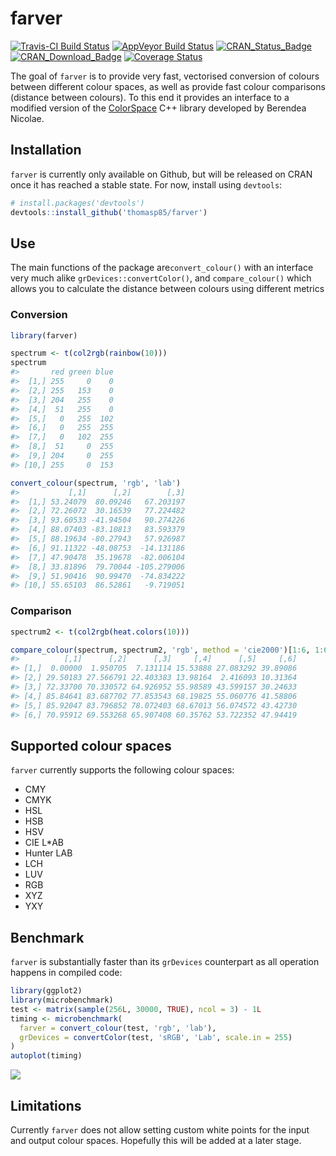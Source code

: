 
<!-- README.md is generated from README.Rmd. Please edit that file -->
farver
======

[![Travis-CI Build Status](https://travis-ci.org/thomasp85/farver.svg?branch=master)](https://travis-ci.org/thomasp85/farver) [![AppVeyor Build Status](https://ci.appveyor.com/api/projects/status/github/thomasp85/farver?branch=master&svg=true)](https://ci.appveyor.com/project/thomasp85/farver) [![CRAN\_Status\_Badge](http://www.r-pkg.org/badges/version-ago/farver)](http://cran.r-project.org/package=farver) [![CRAN\_Download\_Badge](http://cranlogs.r-pkg.org/badges/grand-total/farver)](http://cran.r-project.org/package=farver) [![Coverage Status](https://img.shields.io/codecov/c/github/thomasp85/farver/master.svg)](https://codecov.io/github/thomasp85/farver?branch=master)

The goal of `farver` is to provide very fast, vectorised conversion of colours between different colour spaces, as well as provide fast colour comparisons (distance between colours). To this end it provides an interface to a modified version of the [ColorSpace](https://github.com/berendeanicolae/ColorSpace) C++ library developed by Berendea Nicolae.

Installation
------------

`farver` is currently only available on Github, but will be released on CRAN once it has reached a stable state. For now, install using `devtools`:

``` r
# install.packages('devtools')
devtools::install_github('thomasp85/farver')
```

Use
---

The main functions of the package are`convert_colour()` with an interface very much alike `grDevices::convertColor()`, and `compare_colour()` which allows you to calculate the distance between colours using different metrics

### Conversion

``` r
library(farver)

spectrum <- t(col2rgb(rainbow(10)))
spectrum
#>       red green blue
#>  [1,] 255     0    0
#>  [2,] 255   153    0
#>  [3,] 204   255    0
#>  [4,]  51   255    0
#>  [5,]   0   255  102
#>  [6,]   0   255  255
#>  [7,]   0   102  255
#>  [8,]  51     0  255
#>  [9,] 204     0  255
#> [10,] 255     0  153

convert_colour(spectrum, 'rgb', 'lab')
#>           [,1]      [,2]        [,3]
#>  [1,] 53.24079  80.09246   67.203197
#>  [2,] 72.26072  30.16539   77.224482
#>  [3,] 93.60533 -41.94504   90.274226
#>  [4,] 88.07403 -83.10813   83.593379
#>  [5,] 88.19634 -80.27943   57.926987
#>  [6,] 91.11322 -48.08753  -14.131186
#>  [7,] 47.90478  35.19678  -82.006104
#>  [8,] 33.81896  79.70044 -105.279006
#>  [9,] 51.90416  90.99470  -74.834222
#> [10,] 55.65103  86.52861   -9.719051
```

### Comparison

``` r
spectrum2 <- t(col2rgb(heat.colors(10)))

compare_colour(spectrum, spectrum2, 'rgb', method = 'cie2000')[1:6, 1:6]
#>          [,1]      [,2]      [,3]     [,4]      [,5]     [,6]
#> [1,]  0.00000  1.950705  7.131114 15.53888 27.083292 39.89086
#> [2,] 29.50183 27.566791 22.403383 13.98164  2.416093 10.31364
#> [3,] 72.33700 70.330572 64.926952 55.98589 43.599157 30.24633
#> [4,] 85.84641 83.687702 77.853543 68.19825 55.060776 41.58806
#> [5,] 85.92047 83.796852 78.072403 68.67013 56.074572 43.42730
#> [6,] 70.95912 69.553268 65.907408 60.35762 53.722352 47.94419
```

Supported colour spaces
-----------------------

`farver` currently supports the following colour spaces:

-   CMY
-   CMYK
-   HSL
-   HSB
-   HSV
-   CIE L\*AB
-   Hunter LAB
-   LCH
-   LUV
-   RGB
-   XYZ
-   YXY

Benchmark
---------

`farver` is substantially faster than its `grDevices` counterpart as all operation happens in compiled code:

``` r
library(ggplot2)
library(microbenchmark)
test <- matrix(sample(256L, 30000, TRUE), ncol = 3) - 1L
timing <- microbenchmark(
  farver = convert_colour(test, 'rgb', 'lab'),
  grDevices = convertColor(test, 'sRGB', 'Lab', scale.in = 255)
)
autoplot(timing)
```

![](man/figures/README-unnamed-chunk-5-1.png)

Limitations
-----------

Currently `farver` does not allow setting custom white points for the input and output colour spaces. Hopefully this will be added at a later stage.
